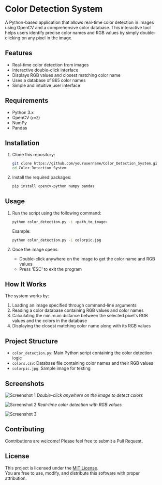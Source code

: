 # Color Detection System

A Python-based application that allows real-time color detection in images using OpenCV and a comprehensive color database. This interactive tool helps users identify precise color names and RGB values by simply double-clicking on any pixel in the image.

## Features

- Real-time color detection from images
- Interactive double-click interface
- Displays RGB values and closest matching color name
- Uses a database of 865 color names
- Simple and intuitive user interface

## Requirements

- Python 3.x
- OpenCV (`cv2`)
- NumPy
- Pandas

## Installation

1. Clone this repository:
   ```bash
   git clone https://github.com/yourusername/Color_Detection_System.git
   cd Color_Detection_System
   ```

2. Install the required packages:
   ```bash
   pip install opencv-python numpy pandas
   ```

## Usage

1. Run the script using the following command:
   ```bash
   python color_detection.py -i <path_to_image>
   ```
   Example:
   ```bash
   python color_detection.py -i colorpic.jpg
   ```

2. Once the image opens:
   - Double-click anywhere on the image to get the color name and RGB values
   - Press 'ESC' to exit the program

## How It Works

The system works by:
1. Loading an image specified through command-line arguments
2. Reading a color database containing RGB values and color names
3. Calculating the minimum distance between the selected pixel's RGB values and the colors in the database
4. Displaying the closest matching color name along with its RGB values

## Project Structure

- `color_detection.py`: Main Python script containing the color detection logic
- `colors.csv`: Database file containing color names and their RGB values
- `colorpic.jpg`: Sample image for testing

## Screenshots

![Screenshot 1](https://github.com/ayus1234/Color_Detection_System/assets/107507481/e0e9659d-34c6-487c-963f-b018c10a76fe)
*Double-click anywhere on the image to detect colors*

![Screenshot 2](https://github.com/ayus1234/Color_Detection_System/assets/107507481/4cfe1453-5dd1-4d14-95ef-142d949a8f0d)
*Real-time color detection with RGB values*

![Screenshot 3](https://github.com/ayus1234/Color_Detection_System/assets/107507481/c7e8d527-39af-4482-a803-b366b28b8705)


## Contributing

Contributions are welcome! Please feel free to submit a Pull Request.

## License

This project is licensed under the [MIT License](LICENSE).  
You are free to use, modify, and distribute this software with proper attribution.

